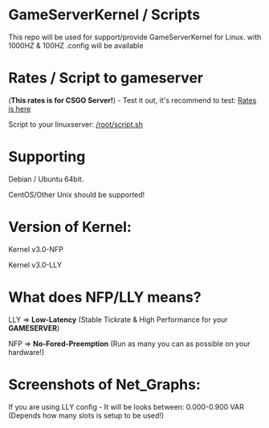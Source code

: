 # GameServerKernel / Scripts
This repo will be used for support/provide GameServerKernel for Linux. with 1000HZ &amp; 100HZ
.config will be available

# Rates / Script to gameserver
(**This rates is for CSGO Server!**) - Test it out, it's recommend to test:
[Rates is here](https://raw.githubusercontent.com/MikkelDK/GameServerKernel/master/rates.cfg)

Script to your linuxserver:
[/root/script.sh](https://raw.githubusercontent.com/MikkelDK/GameServerKernel/master/script.sh)

# Supporting
Debian / Ubuntu 64bit.

CentOS/Other Unix should be supported!

# Version of Kernel:
Kernel v3.0-NFP

Kernel v3.0-LLY

# What does NFP/LLY means?
LLY => **Low-Latency** (Stable Tickrate & High Performance for your **GAMESERVER**)

NFP => **No-Fored-Preemption** (Run as many you can as possible on your hardware!)

# Screenshots of Net_Graphs:
If you are using LLY config - It will be looks between: 0.000-0.900 VAR (Depends how many slots is setup to be used!)
